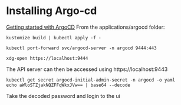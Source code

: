 # Installing Argo-cd 
[Getting started with ArgoCD](https://argo-cd.readthedocs.io/en/stable/getting_started/)
From the applications/argocd folder:
```
kustomize build | kubectl apply -f -

kubectl port-forward svc/argocd-server -n argocd 9444:443

xdg-open https://localhost:9444
```

The API server can then be accessed using https://localhost:9443

```
kubectl get secret argocd-initial-admin-secret -n argocd -o yaml
echo aWloSTZjakNQZFFqWkxJVw== | base64 --decode
```
Take the decoded password and login to the ui

